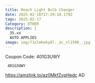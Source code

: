 ```yaml
---
title: Reach Light Bulb Changer
date: 2025-02-16T17:29:18.179Z
tags: 2025-02-17
Category: OTHER
description: |
  35.xx
  AUTO APPLIES
image: img/71xlmkeky8l._ac_sl1500_.jpg
---
```

C﻿oupon Code: 401G3UWY

<pre class="language-javascript"><code

class="language-javascript"> 401G3UWY </code></pre>

https://amzlink.to/az0MkfZypHedc
AD